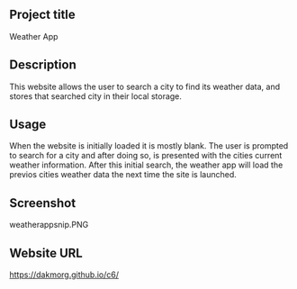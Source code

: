 ## Project title
Weather App

## Description 
This website allows the user to search a city to find its weather data, and stores that searched city in their local storage.

## Usage
When the website is initially loaded it is mostly blank. The user is prompted to search for a city and after doing so, is 
presented with the cities current weather information. After this initial search, the weather app will load the previos cities weather 
data the next time the site is launched. 

## Screenshot
weatherappsnip.PNG

## Website URL
https://dakmorg.github.io/c6/